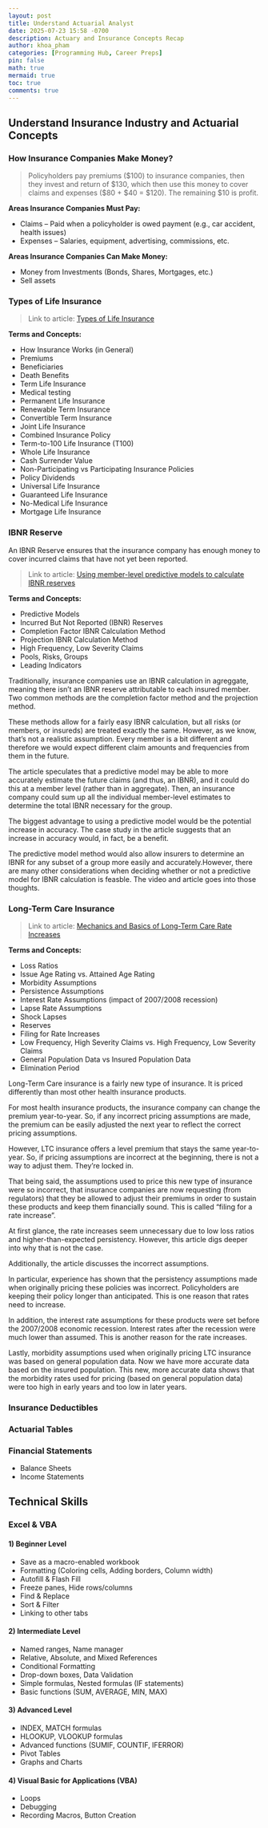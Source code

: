 ```yaml
---
layout: post
title: Understand Actuarial Analyst
date: 2025-07-23 15:58 -0700
description: Actuary and Insurance Concepts Recap
author: khoa_pham
categories: [Programming Hub, Career Preps]
pin: false
math: true
mermaid: true
toc: true
comments: true
---
```


## Understand Insurance Industry and Actuarial Concepts

### How Insurance Companies Make Money?
> Policyholders pay premiums (&#36;100) to insurance companies, then they invest and return of &#36;130, which then use this money to cover claims and expenses (&#36;80 + &#36;40 = &#36;120). The remaining &#36;10 is profit.

**Areas Insurance Companies Must Pay:**
- Claims – Paid when a policyholder is owed payment (e.g., car accident, health issues)
- Expenses – Salaries, equipment, advertising, commissions, etc.

**Areas Insurance Companies Can Make Money:**
- Money from Investments (Bonds, Shares, Mortgages, etc.)
- Sell assets


### Types of Life Insurance
> Link to article: [Types of Life Insurance](https://www.ratehub.ca/insurance/life/types-of-life-insurance)

**Terms and Concepts:**
- How Insurance Works (in General)
- Premiums
- Beneficiaries
- Death Benefits
- Term Life Insurance
- Medical testing
- Permanent Life Insurance
- Renewable Term Insurance
- Convertible Term Insurance
- Joint Life Insurance
- Combined Insurance Policy
- Term-to-100 Life Insurance (T100)
- Whole Life Insurance
- Cash Surrender Value
- Non-Participating vs Participating Insurance Policies
- Policy Dividends
- Universal Life Insurance
- Guaranteed Life Insurance
- No-Medical Life Insurance
- Mortgage Life Insurance


### IBNR Reserve

An IBNR Reserve ensures that the insurance company has enough money to cover incurred claims that have not yet been reported.

> Link to article: [Using member-level predictive models to calculate IBNR reserves](https://www.theactuarymagazine.org/anticipating-events/)

**Terms and Concepts:**
- Predictive Models
- Incurred But Not Reported (IBNR) Reserves
- Completion Factor IBNR Calculation Method
- Projection IBNR Calculation Method
- High Frequency, Low Severity Claims
- Pools, Risks, Groups
- Leading Indicators

Traditionally, insurance companies use an IBNR calculation in agreggate, meaning there isn’t an IBNR reserve attributable to each insured member. Two common methods are the completion factor method and the projection method.

These methods allow for a fairly easy IBNR calculation, but all risks (or members, or insureds) are treated exactly the same. However, as we know, that’s not a realistic assumption. Every member is a bit different and therefore we would expect different claim amounts and frequencies from them in the future.

The article speculates that a predictive model may be able to more accurately estimate the future claims (and thus, an IBNR), and it could do this at a member level (rather than in aggregate). Then, an insurance company could sum up all the individual member-level estimates to determine the total IBNR necessary for the group.

The biggest advantage to using a predictive model would be the potential increase in accuracy. The case study in the article suggests that an increase in accuracy would, in fact, be a benefit.

The predictive model method would also allow insurers to determine an IBNR for any subset of a group more easily and accurately.However, there are many other considerations when deciding whether or not a predictive model for IBNR calculation is feasble. The video and article goes into those thoughts.


### Long-Term Care Insurance
> Link to article: [Mechanics and Basics of Long-Term Care Rate Increases](https://www.soa.org/globalassets/assets/Library/Newsletters/Long-Term-Care/2014/august/ltc-2014-iss36-gordon.pdf)

**Terms and Concepts:**
- Loss Ratios
- Issue Age Rating vs. Attained Age Rating
- Morbidity Assumptions
- Persistence Assumptions
- Interest Rate Assumptions (impact of 2007/2008 recession)
- Lapse Rate Assumptions
- Shock Lapses
- Reserves
- Filing for Rate Increases
- Low Frequency, High Severity Claims vs. High Frequency, Low Severity Claims
- General Population Data vs Insured Population Data
- Elimination Period

Long-Term Care insurance is a fairly new type of insurance. It is priced differently than most other health insurance products.

For most health insurance products, the insurance company can change the premium year-to-year. So, if any incorrect pricing assumptions are made, the premium can be easily adjusted the next year to reflect the correct pricing assumptions.

However, LTC insurance offers a level premium that stays the same year-to-year. So, if pricing assumptions are incorrect at the beginning, there is not a way to adjust them. They’re locked in.

That being said, the assumptions used to price this new type of insurance were so incorrect, that insurance companies are now requesting (from regulators) that they be allowed to adjust their premiums in order to sustain these products and keep them financially sound. This is called “filing for a rate increase”.

At first glance, the rate increases seem unnecessary due to low loss ratios and higher-than-expected persistency. However, this article digs deeper into why that is not the case.

Additionally, the article discusses the incorrect assumptions.

In particular, experience has shown that the persistency assumptions made when originally pricing these policies was incorrect. Policyholders are keeping their policy longer than anticipated. This is one reason that rates need to increase.

In addition, the interest rate assumptions for these products were set before the 2007/2008 economic recession. Interest rates after the recession were much lower than assumed. This is another reason for the rate increases.

Lastly, morbidity assumptions used when originally pricing LTC insurance was based on general population data. Now we have more accurate data based on the insured population. This new, more accurate data shows that the morbidity rates used for pricing (based on general population data) were too high in early years and too low in later years.


### Insurance Deductibles

### Actuarial Tables

### Financial Statements
- Balance Sheets
- Income Statements



## Technical Skills

### Excel & VBA
#### 1) Beginner Level
- Save as a macro-enabled workbook
- Formatting (Coloring cells, Adding borders, Column width)
- Autofill & Flash Fill
- Freeze panes, Hide rows/columns
- Find & Replace
- Sort & Filter
- Linking to other tabs

#### 2) Intermediate Level
- Named ranges, Name manager
- Relative, Absolute, and Mixed References
- Conditional Formatting
- Drop-down boxes, Data Validation
- Simple formulas, Nested formulas (IF statements)
- Basic functions (SUM, AVERAGE, MIN, MAX)

#### 3) Advanced Level
- INDEX, MATCH formulas
- HLOOKUP, VLOOKUP formulas
- Advanced functions (SUMIF, COUNTIF, IFERROR)
- Pivot Tables
- Graphs and Charts

#### 4) Visual Basic for Applications (VBA)
- Loops
- Debugging
- Recording Macros, Button Creation